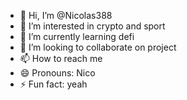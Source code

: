 - 👋 Hi, I’m @Nicolas388
- 👀 I’m interested in crypto and sport
- 🌱 I’m currently learning defi
- 💞️ I’m looking to collaborate on project
- 📫 How to reach me 
- 😄 Pronouns: Nico
- ⚡ Fun fact: yeah

<!---
Nicolas388/Nicolas388 is a ✨ special ✨ repository because its `README.md` (this file) appears on your GitHub profile.
You can click the Preview link to take a look at your changes.
--->
